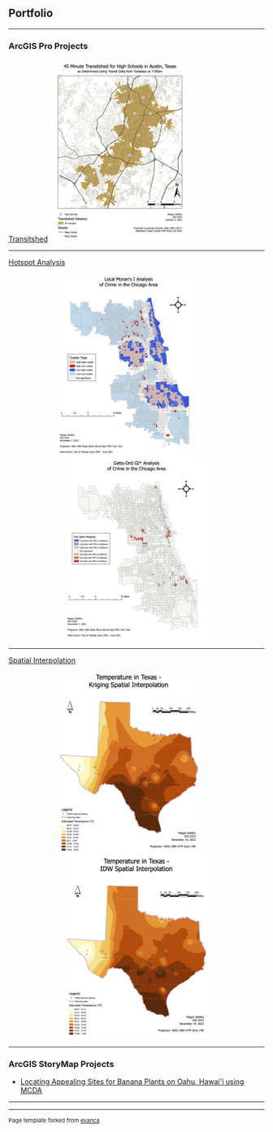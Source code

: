 ## Portfolio

---

### ArcGIS Pro Projects

[Transitshed](/pdf/transitshed.pdf)
<img src="images/transitshed.jpg?raw=true" width="55%"/>

---
[Hotspot Analysis](/pdf/hotspot_analysis.pdf)
<p align="center">
  <img alt="Light" src="images/LocalMoran.jpg?raw=true" width="55%">
&nbsp; &nbsp; &nbsp; &nbsp;
  <img alt="Dark" src="images/GetisOrd.jpg?raw=true" width="55%">
</p>
<!-- <img src="images/LocalMoran.jpg?raw=true"/>  <img src="images/GetisOrd.jpg?raw=true"/> -->

---
[Spatial Interpolation](/pdf/spatial_interpolation.pdf)
<p align="center">
  <img alt="Light" src="images/kriging.jpg?raw=true" width="55%">
&nbsp; &nbsp; &nbsp; &nbsp;
  <img alt="Dark" src="images/idw.jpg?raw=true" width="55%">
</p>
<!-- <img src="images/kriging.jpg?raw=true"/>  <img src="images/idw.jpg?raw=true"/> -->

---

### ArcGIS StoryMap Projects

- [Locating Appealing Sites for Banana Plants on Oahu, Hawai'i using MCDA](https://storymaps.arcgis.com/stories/4f7f146bc3af4daca2d5d8f0a5f62b6d)
<!-- - [Project 2 Title](http://example.com/) -->
<!-- - [Project 3 Title](http://example.com/) -->
<!-- - [Project 4 Title](http://example.com/) -->
<!-- - [Project 5 Title](http://example.com/) -->

---




---
<p style="font-size:11px">Page template forked from <a href="https://github.com/evanca/quick-portfolio">evanca</a></p>
<!-- Remove above link if you don't want to attibute -->
